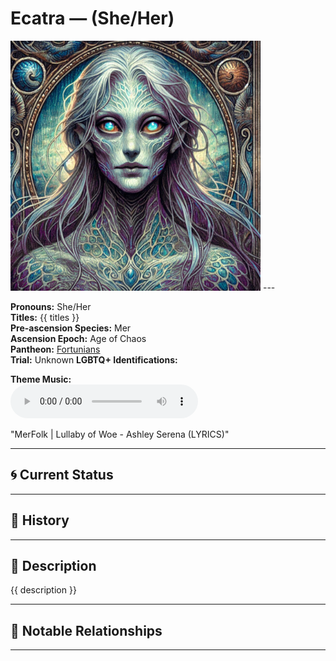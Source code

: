 # Ecatra — (She/Her)

<!-- Optional -->
<img src="Ecatra.jpg" alt="Ecatra" width="400" />
---

**Pronouns:** She/Her  
**Titles:** {{ titles }}  
**Pre-ascension Species:** Mer  
**Ascension Epoch:** Age of Chaos  
**Pantheon:** [Fortunians](../../pantheons/Fortunians)  
**Trial:** Unknown
**LGBTQ+ Identifications:**   


**Theme Music:**  
<audio controls>
  <source src="Ecatra | MerFolk | Lullaby of Woe - Ashley Serena (LYRICS).mp4" type="audio/mpeg">
  Your browser does not support the audio element.
</audio>

"MerFolk | Lullaby of Woe - Ashley Serena (LYRICS)"

---

## 🌀 Current Status


---

## 📜 History


---

## 🧠 Description
{{ description }}

---

## 🧩 Notable Relationships

---
